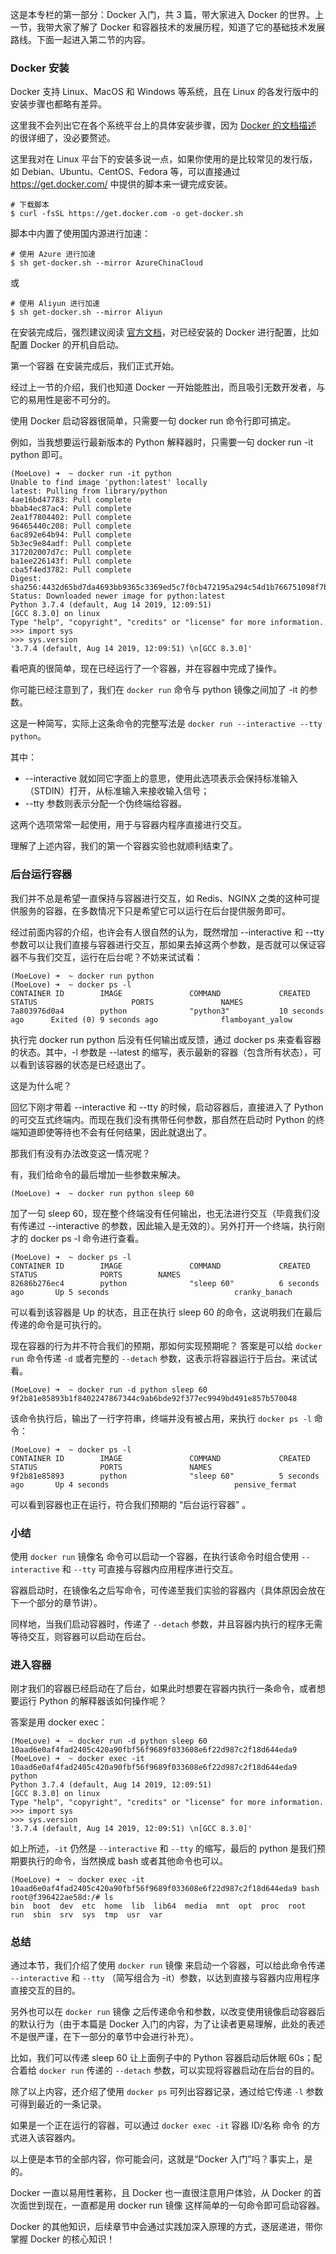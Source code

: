 
这是本专栏的第一部分：Docker 入门，共 3 篇，带大家进入 Docker 的世界。上一节，我带大家了解了 Docker 和容器技术的发展历程，知道了它的基础技术发展路线。下面一起进入第二节的内容。

### Docker 安装

Docker 支持 Linux、MacOS 和 Windows 等系统，且在 Linux 的各发行版中的安装步骤也都略有差异。

这里我不会列出它在各个系统平台上的具体安装步骤，因为 <a href="https://docs.docker.com/get-docker/">Docker 的文档描述</a> 的很详细了，没必要赘述。

这里我对在 Linux 平台下的安装多说一点，如果你使用的是比较常见的发行版，如 Debian、Ubuntu、CentOS、Fedora 等，可以直接通过 <https://get.docker.com/> 中提供的脚本来一键完成安装。

```shell
# 下载脚本
$ curl -fsSL https://get.docker.com -o get-docker.sh
```

脚本中内置了使用国内源进行加速：

```shell
# 使用 Azure 进行加速
$ sh get-docker.sh --mirror AzureChinaCloud
```

或

```shell
# 使用 Aliyun 进行加速
$ sh get-docker.sh --mirror Aliyun
```

在安装完成后，强烈建议阅读 <a href="https://docs.docker.com/engine/install/linux-postinstall/">官方文档</a>，对已经安装的 Docker 进行配置，比如配置 Docker 的开机自启动。

第一个容器
在安装完成后，我们正式开始。

经过上一节的介绍，我们也知道 Docker 一开始能胜出，而且吸引无数开发者，与它的易用性是密不可分的。

使用 Docker 启动容器很简单，只需要一句 docker run 命令行即可搞定。

例如，当我想要运行最新版本的 Python 解释器时，只需要一句 docker run -it python 即可。

```shell
(MoeLove) ➜  ~ docker run -it python
Unable to find image 'python:latest' locally
latest: Pulling from library/python
4ae16bd47783: Pull complete 
bbab4ec87ac4: Pull complete 
2ea1f7804402: Pull complete 
96465440c208: Pull complete 
6ac892e64b94: Pull complete 
5b3ec9e84adf: Pull complete 
317202007d7c: Pull complete 
ba1ee226143f: Pull complete 
cba5f4ed3782: Pull complete 
Digest: sha256:4432d65bd7da4693bb9365c3369ed5c7f0cb472195a294c54d1b766751098f7b
Status: Downloaded newer image for python:latest
Python 3.7.4 (default, Aug 14 2019, 12:09:51) 
[GCC 8.3.0] on linux
Type "help", "copyright", "credits" or "license" for more information.
>>> import sys
>>> sys.version
'3.7.4 (default, Aug 14 2019, 12:09:51) \n[GCC 8.3.0]'
```

看吧真的很简单，现在已经运行了一个容器，并在容器中完成了操作。

你可能已经注意到了，我们在 `docker run` 命令与 python 镜像之间加了 -it 的参数。

这是一种简写，实际上这条命令的完整写法是 `docker run --interactive --tty python`。

其中：

- --interactive 就如同它字面上的意思，使用此选项表示会保持标准输入（STDIN）打开，从标准输入来接收输入信号；
- --tty 参数则表示分配一个伪终端给容器。

这两个选项常常一起使用，用于与容器内程序直接进行交互。

理解了上述内容，我们的第一个容器实验也就顺利结束了。

### 后台运行容器
我们并不总是希望一直保持与容器进行交互，如 Redis、NGINX 之类的这种可提供服务的容器，在多数情况下只是希望它可以运行在后台提供服务即可。

经过前面内容的介绍，也许会有人很自然的认为，既然增加 --interactive 和 --tty 参数可以让我们直接与容器进行交互，那如果去掉这两个参数，是否就可以保证容器不与我们交互，运行在后台呢？不妨来试试看：

```shell
(MoeLove) ➜  ~ docker run python
(MoeLove) ➜  ~ docker ps -l
CONTAINER ID        IMAGE               COMMAND             CREATED             STATUS                     PORTS               NAMES
7a803976d0a4        python              "python3"           10 seconds ago      Exited (0) 9 seconds ago              flamboyant_yalow
```

执行完 docker run python 后没有任何输出或反馈，通过 docker ps 来查看容器的状态。其中，-l 参数是 --latest 的缩写，表示最新的容器（包含所有状态），可以看到该容器的状态是已经退出了。

这是为什么呢？

回忆下刚才带着 --interactive 和 --tty 的时候，启动容器后，直接进入了 Python 的可交互式终端内。而现在我们没有携带任何参数，那自然在启动时 Python 的终端知道即使等待也不会有任何结果，因此就退出了。

那我们有没有办法改变这一情况呢？

有，我们给命令的最后增加一些参数来解决。

```shell
(MoeLove) ➜  ~ docker run python sleep 60
```

加了一句 sleep 60，现在整个终端没有任何输出，也无法进行交互（毕竟我们没有传递过 --interactive 的参数，因此输入是无效的）。另外打开一个终端，执行刚才的 docker ps -l 命令进行查看。

```shell
(MoeLove) ➜  ~ docker ps -l
CONTAINER ID        IMAGE               COMMAND             CREATED             STATUS              PORTS        NAMES
82686b276ec4        python              "sleep 60"          6 seconds ago       Up 5 seconds                            cranky_banach
```

可以看到该容器是 Up 的状态，且正在执行 sleep 60 的命令，这说明我们在最后传递的命令是可执行的。

现在容器的行为并不符合我们的预期，那如何实现预期呢？ 答案是可以给 `docker run` 命令传递 `-d` 或者完整的 `--detach` 参数，这表示将容器运行于后台。来试试看。

```shell
(MoeLove) ➜  ~ docker run -d python sleep 60
9f2b81e85893b1f8402247867344c9ab6bde92f377ec9949bd491e857b570048
```

该命令执行后，输出了一行字符串，终端并没有被占用，来执行 `docker ps -l` 命令：

```shell
(MoeLove) ➜  ~ docker ps -l
CONTAINER ID        IMAGE               COMMAND             CREATED             STATUS              PORTS               NAMES
9f2b81e85893        python              "sleep 60"          5 seconds ago       Up 4 seconds                            pensive_fermat
```

可以看到容器也正在运行，符合我们预期的 “后台运行容器” 。

### 小结

使用 `docker run` 镜像名 命令可以启动一个容器，在执行该命令时组合使用 `--interactive` 和 `--tty` 可直接与容器内应用程序进行交互。

容器启动时，在镜像名之后写命令，可传递至我们实验的容器内（具体原因会放在下一个部分的章节讲）。

同样地，当我们启动容器时，传递了 `--detach` 参数，并且容器内执行的程序无需等待交互，则容器可以启动在后台。

### 进入容器

刚才我们的容器已经启动在了后台，如果此时想要在容器内执行一条命令，或者想要运行 Python 的解释器该如何操作呢？

答案是用 docker exec：

```shell
(MoeLove) ➜  ~ docker run -d python sleep 60      
10aad6e0af4fad2405c420a90fbf56f9689f033608e6f22d987c2f18d644eda9
(MoeLove) ➜  ~ docker exec -it 10aad6e0af4fad2405c420a90fbf56f9689f033608e6f22d987c2f18d644eda9 python
Python 3.7.4 (default, Aug 14 2019, 12:09:51) 
[GCC 8.3.0] on linux
Type "help", "copyright", "credits" or "license" for more information.
>>> import sys
>>> sys.version
'3.7.4 (default, Aug 14 2019, 12:09:51) \n[GCC 8.3.0]'
```

如上所述，`-it` 仍然是 `--interactive` 和 `--tty` 的缩写，最后的 python 是我们预期要执行的命令，当然换成 bash 或者其他命令也可以。


```shell
(MoeLove) ➜  ~ docker exec -it 10aad6e0af4fad2405c420a90fbf56f9689f033608e6f22d987c2f18d644eda9 bash
root@f396422ae58d:/# ls
bin  boot  dev  etc  home  lib  lib64  media  mnt  opt  proc  root  run  sbin  srv  sys  tmp  usr  var
```

### 总结

通过本节，我们介绍了使用 `docker run` 镜像 来启动一个容器，可以给此命令传递 `--interactive` 和 `--tty` （简写组合为 -it）参数，以达到直接与容器内应用程序直接交互的目的。

另外也可以在 `docker run` 镜像 之后传递命令和参数，以改变使用镜像启动容器后的默认行为（由于本篇是 Docker 入门的内容，为了让读者更易理解，此处的表述不是很严谨，在下一部分的章节中会进行补充）。

比如，我们可以传递 sleep 60 让上面例子中的 Python 容器启动后休眠 60s；配合着给 `docker run` 传递的 `--detach` 参数，可以实现将容器启动在后台的目的。

除了以上内容，还介绍了使用 `docker ps` 可列出容器记录，通过给它传递 `-l` 参数可得到最近的一条记录。

如果是一个正在运行的容器，可以通过 `docker exec -it` 容器 ID/名称 命令 的方式进入该容器内。

以上便是本节的全部内容，你可能会问，这就是“Docker 入门”吗？事实上，是的。

Docker 一直以易用性著称，且 Docker 也一直很注意用户体验，从 Docker 的首次面世到现在，一直都是用 docker run 镜像 这样简单的一句命令即可启动容器。

Docker 的其他知识，后续章节中会通过实践加深入原理的方式，逐层递进，带你掌握 Docker 的核心知识！

